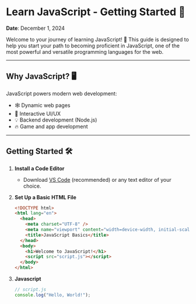 # Learn JavaScript - Getting Started 🚀

**Date**: December 1, 2024

Welcome to your journey of learning JavaScript! 🎉 This guide is designed to help you start your path to becoming proficient in JavaScript, one of the most powerful and versatile programming languages for the web.

---

## Why JavaScript? 🖥️

JavaScript powers modern web development:

- 🕸️ Dynamic web pages
- 📱 Interactive UI/UX
- 💡 Backend development (Node.js)
- 🔥 Game and app development

---

## Getting Started 🛠️

1. **Install a Code Editor**

   - Download [VS Code](https://code.visualstudio.com/) (recommended) or any text editor of your choice.

2. **Set Up a Basic HTML File**
   ```html
   <!DOCTYPE html>
   <html lang="en">
     <head>
       <meta charset="UTF-8" />
       <meta name="viewport" content="width=device-width, initial-scale=1.0" />
       <title>JavaScript Basics</title>
     </head>
     <body>
       <h1>Welcome to JavaScript!</h1>
       <script src="script.js"></script>
     </body>
   </html>
   ```
3. **Javascript**
   ```js
   // script.js
   console.log("Hello, World!");
   ```
